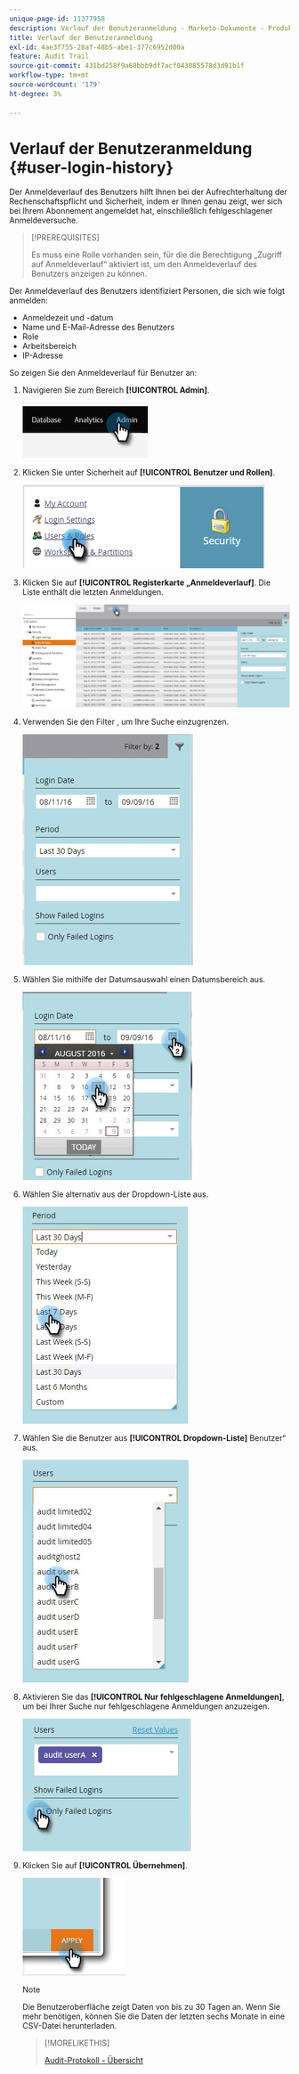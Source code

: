 ```yaml
---
unique-page-id: 11377958
description: Verlauf der Benutzeranmeldung - Marketo-Dokumente - Produktdokumentation
title: Verlauf der Benutzeranmeldung
exl-id: 4ae3f755-28af-48b5-abe1-377c6952d00a
feature: Audit Trail
source-git-commit: 431bd258f9a68bbb9df7acf043085578d3d91b1f
workflow-type: tm+mt
source-wordcount: '179'
ht-degree: 3%

---
```


# Verlauf der Benutzeranmeldung {#user-login-history}

Der Anmeldeverlauf des Benutzers hilft Ihnen bei der Aufrechterhaltung der Rechenschaftspflicht und Sicherheit, indem er Ihnen genau zeigt, wer sich bei Ihrem Abonnement angemeldet hat, einschließlich fehlgeschlagener Anmeldeversuche.

>[!PREREQUISITES]
>
>Es muss eine Rolle vorhanden sein, für die die Berechtigung „Zugriff auf Anmeldeverlauf“ aktiviert ist, um den Anmeldeverlauf des Benutzers anzeigen zu können.

Der Anmeldeverlauf des Benutzers identifiziert Personen, die sich wie folgt anmelden:

* Anmeldezeit und -datum
* Name und E-Mail-Adresse des Benutzers
* Role
* Arbeitsbereich
* IP-Adresse

So zeigen Sie den Anmeldeverlauf für Benutzer an:

1. Navigieren Sie zum Bereich **[!UICONTROL Admin]**.

   ![](assets/user-login-history-1.png)

1. Klicken Sie unter Sicherheit auf **[!UICONTROL Benutzer und Rollen]**.

   ![](assets/user-login-history-2.png)

1. Klicken Sie auf **[!UICONTROL Registerkarte „Anmeldeverlauf]**. Die Liste enthält die letzten Anmeldungen.

   ![](assets/user-login-history-3.png)

1. Verwenden Sie den Filter , um Ihre Suche einzugrenzen.

   ![](assets/user-login-history-4.png)

1. Wählen Sie mithilfe der Datumsauswahl einen Datumsbereich aus.

   ![](assets/user-login-history-5.png)

1. Wählen Sie alternativ aus der Dropdown-Liste aus.

   ![](assets/user-login-history-6.png)

1. Wählen Sie die Benutzer aus **[!UICONTROL Dropdown-Liste]** Benutzer“ aus.

   ![](assets/user-login-history-7.png)

1. Aktivieren Sie das **[!UICONTROL Nur fehlgeschlagene Anmeldungen]**, um bei Ihrer Suche nur fehlgeschlagene Anmeldungen anzuzeigen.

   ![](assets/user-login-history-8.png)

1. Klicken Sie auf **[!UICONTROL Übernehmen]**.

   ![](assets/user-login-history-9.png)

   >[!NOTE]
   >
   >Die Benutzeroberfläche zeigt Daten von bis zu 30 Tagen an. Wenn Sie mehr benötigen, können Sie die Daten der letzten sechs Monate in eine CSV-Datei herunterladen.

   >[!MORELIKETHIS]
   >
   >[Audit-Protokoll - Übersicht](/help/marketo/product-docs/administration/audit-trail/audit-trail-overview.md)
